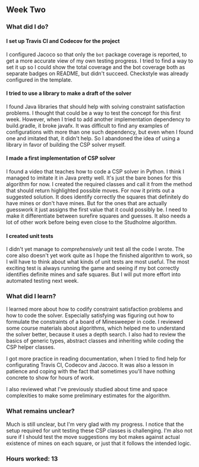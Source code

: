 ## Week Two

### What did I do?

#### I set up Travis CI and Codecov for the project

I configured Jacoco so that only the `bot` package coverage is reported, to get a more accurate view of my own testing progress. I tried to find a way to set it up so I could show the total coverage and the bot coverage both as separate badges on README, but didn't succeed. Checkstyle was already configured in the template.

#### I tried to use a library to make a draft of the solver

I found Java libraries that should help with solving constraint satisfaction problems. I thought that could be a way to test the concept for this first week. However, when I tried to add another implementation dependency to build.gradle, it broke javafx. It was difficult to find any examples of configurations with more than one such dependency, but even when I found one and imitated that, it didn't help. So I abandoned the idea of using a library in favor of building the CSP solver myself.

#### I made a first implementation of CSP solver

I found a video that teaches how to code a CSP solver in Python. I think I managed to imitate it in Java pretty well. It's just the bare bones for this algorithm for now. I created the required classes and call it from the method that should return highlighted possible moves. For now it prints out a suggested solution. It does identify correctly the squares that definitely do have mines or don't have mines. But for the ones that are actually guesswork it just assigns the first value that it could possibly be. I need to make it differentiate between surefire squares and guesses. It also needs a lot of other work before being even close to the Studholme algorithm.

#### I created unit tests

I didn't yet manage to *comprehensively* unit test all the code I wrote. The core also doesn't yet work quite as I hope the finished algorithm to work, so I will have to think about what kinds of unit tests are most useful. The most exciting test is always running the game and seeing if my bot correctly identifies definite mines and safe squares. But I will put more effort into automated testing next week.

### What did I learn?

I learned more about how to codify constraint satisfaction problems and how to code the solver. Especially satisfying was figuring out how to formulate the constraints of a board of Minesweeper in code. I reviewed some course materials about algorithms, which helped me to understand the solver better, because it uses a depth search. I also had to review the basics of generic types, abstract classes and inheriting while coding the CSP helper classes.

I got more practice in reading documentation, when I tried to find help for configurating Travis CI, Codecov and Jacoco. It was also a lesson in patience and coping with the fact that sometimes you'll have nothing concrete to show for hours of work.

I also reviewed what I've previously studied about time and space complexities to make some preliminary estimates for the algorithm.

### What remains unclear?

Much is still unclear, but I'm very glad with my progress. I notice that the setup required for unit testing these CSP classes is challenging. I'm also not sure if I should test the move suggestions my bot makes against actual existence of mines on each square, or just that it follows the intended logic.

### Hours worked: 13
